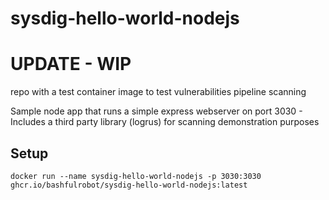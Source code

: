 # sysdig-hello-world-nodejs

# UPDATE - WIP

repo with a test container image to test vulnerabilities pipeline scanning

Sample node app that runs a simple express webserver on port 3030 - Includes a third party library (logrus) for scanning demonstration purposes

## Setup

`docker run --name sysdig-hello-world-nodejs -p 3030:3030 ghcr.io/bashfulrobot/sysdig-hello-world-nodejs:latest`
